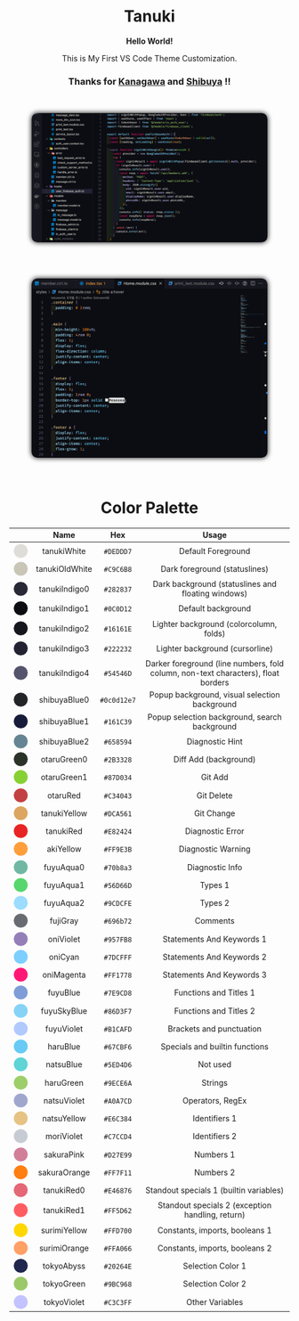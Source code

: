 <div align="center">

# Tanuki

**Hello World!**

This is My First VS Code Theme Customization.

### Thanks for **<a href="https://github.com/rebelot/kanagawa.nvim/" target="_blank" rel="noopener">Kanagawa</a>** and **<a href="https://github.com/jeroen-meijer/shibuya" target="_blank" rel="noopener">Shibuya</a>** !!

<br>

<figure>
<img src="./images/view.png" alg="tanuki view1" style="border-radius: 10px ;box-shadow:0px 0px 10px #000">
</figure>

<br>
<br>

<figure>
<img src="./images/view2.png" alg="tanuki view2" style="border-radius: 10px ;box-shadow:0px 0px 10px #000">
</figure>

<br>

# Color Palette

|                                                                                                                      |      Name      |     Hex     |                                       Usage                                       |
| :------------------------------------------------------------------------------------------------------------------: | :------------: | :---------: | :-------------------------------------------------------------------------------: |
|  <div style="height: 25px; width: 25px; background-color: #DEDDD7; border-radius: 25px;  border: 1px solid #FFF" />  |  tanukiWhite   |  `#DEDDD7`  |                                Default Foreground                                 |
|  <div style="height: 25px; width: 25px; background-color: #C9C6B8; border-radius: 25px;  border: 1px solid #FFF" />  | tanukiOldWhite |  `#C9C6B8`  |                           Dark foreground (statuslines)                           |
|  <div style="height: 25px; width: 25px; background-color: #282837; border-radius: 25px;  border: 1px solid #FFF" />  | tanukiIndigo0  |  `#282837`  |                Dark background (statuslines and floating windows)                 |
|  <div style="height: 25px; width: 25px; background-color: #0C0D12; border-radius: 25px;  border: 1px solid #FFF" />  | tanukiIndigo1  |  `#0C0D12`  |                                Default background                                 |
|  <div style="height: 25px; width: 25px; background-color: #16161E; border-radius: 25px;  border: 1px solid #FFF" />  | tanukiIndigo2  |  `#16161E`  |                      Lighter background (colorcolumn, folds)                      |
|  <div style="height: 25px; width: 25px; background-color: #222232; border-radius: 25px;  border: 1px solid #FFF" />  | tanukiIndigo3  |  `#222232`  |                          Lighter background (cursorline)                          |
|  <div style="height: 25px; width: 25px; background-color: #54546D; border-radius: 25px;  border: 1px solid #FFF" />  | tanukiIndigo4  |  `#54546D`  | Darker foreground (line numbers, fold column, non-text characters), float borders |
| <div style="height: 25px; width: 25px; background-color: #0c0d12e7; border-radius: 25px;  border: 1px solid #FFF" /> |  shibuyaBlue0  | `#0c0d12e7` |                   Popup background, visual selection background                   |
|  <div style="height: 25px; width: 25px; background-color: #161C39; border-radius: 25px;  border: 1px solid #FFF" />  |  shibuyaBlue1  |  `#161C39`  |                   Popup selection background, search background                   |
|  <div style="height: 25px; width: 25px; background-color: #658594; border-radius: 25px;  border: 1px solid #FFF" />  |  shibuyaBlue2  |  `#658594`  |                                  Diagnostic Hint                                  |
|  <div style="height: 25px; width: 25px; background-color: #2B3328; border-radius: 25px;  border: 1px solid #FFF" />  |  otaruGreen0   |  `#2B3328`  |                               Diff Add (background)                               |
|  <div style="height: 25px; width: 25px; background-color: #87D034; border-radius: 25px;  border: 1px solid #FFF" />  |  otaruGreen1   |  `#87D034`  |                                      Git Add                                      |
|  <div style="height: 25px; width: 25px; background-color: #C34043; border-radius: 25px;  border: 1px solid #FFF" />  |    otaruRed    |  `#C34043`  |                                    Git Delete                                     |
|  <div style="height: 25px; width: 25px; background-color: #DCA561; border-radius: 25px;  border: 1px solid #FFF" />  |  tanukiYellow  |  `#DCA561`  |                                    Git Change                                     |
|  <div style="height: 25px; width: 25px; background-color: #E82424; border-radius: 25px;  border: 1px solid #FFF" />  |   tanukiRed    |  `#E82424`  |                                 Diagnostic Error                                  |
|  <div style="height: 25px; width: 25px; background-color: #FF9E3B; border-radius: 25px;  border: 1px solid #FFF" />  |   akiYellow    |  `#FF9E3B`  |                                Diagnostic Warning                                 |
|  <div style="height: 25px; width: 25px; background-color: #70b8a3; border-radius: 25px;  border: 1px solid #FFF" />  |   fuyuAqua0    |  `#70b8a3`  |                                  Diagnostic Info                                  |
|  <div style="height: 25px; width: 25px; background-color: #56D66D; border-radius: 25px;  border: 1px solid #FFF" />  |   fuyuAqua1    |  `#56D66D`  |                                      Types 1                                      |
|  <div style="height: 25px; width: 25px; background-color: #9CDCFE; border-radius: 25px;  border: 1px solid #FFF" />  |   fuyuAqua2    |  `#9CDCFE`  |                                      Types 2                                      |
|  <div style="height: 25px; width: 25px; background-color: #696b72; border-radius: 25px;  border: 1px solid #FFF" />  |    fujiGray    |  `#696b72`  |                                     Comments                                      |
|  <div style="height: 25px; width: 25px; background-color: #957FB8; border-radius: 25px;  border: 1px solid #FFF" />  |   oniViolet    |  `#957FB8`  |                             Statements And Keywords 1                             |
|  <div style="height: 25px; width: 25px; background-color: #7DCFFF; border-radius: 25px;  border: 1px solid #FFF" />  |    oniCyan     |  `#7DCFFF`  |                             Statements And Keywords 2                             |
|  <div style="height: 25px; width: 25px; background-color: #FF1778; border-radius: 25px;  border: 1px solid #FFF" />  |   oniMagenta   |  `#FF1778`  |                             Statements And Keywords 3                             |
|  <div style="height: 25px; width: 25px; background-color: #7E9CD8; border-radius: 25px;  border: 1px solid #FFF" />  |    fuyuBlue    |  `#7E9CD8`  |                              Functions and Titles 1                               |
|  <div style="height: 25px; width: 25px; background-color: #86D3F7; border-radius: 25px;  border: 1px solid #FFF" />  |  fuyuSkyBlue   |  `#86D3F7`  |                              Functions and Titles 2                               |
| <div style="height: 25px; width: 25px; background-color: #B1CAFD; border-radius: 25px;  border: 1px solid #FFF"  />  |   fuyuViolet   |  `#B1CAFD`  |                             Brackets and punctuation                              |
|  <div style="height: 25px; width: 25px; background-color: #67CBF6; border-radius: 25px;  border: 1px solid #FFF" />  |    haruBlue    |  `#67CBF6`  |                          Specials and builtin functions                           |
|  <div style="height: 25px; width: 25px; background-color: #5ED4D6; border-radius: 25px;  border: 1px solid #FFF" />  |   natsuBlue    |  `#5ED4D6`  |                                     Not used                                      |
|  <div style="height: 25px; width: 25px; background-color: #9ECE6A; border-radius: 25px;  border: 1px solid #FFF" />  |   haruGreen    |  `#9ECE6A`  |                                      Strings                                      |
|  <div style="height: 25px; width: 25px; background-color: #A0A7CD; border-radius: 25px;  border: 1px solid #FFF" />  |  natsuViolet   |  `#A0A7CD`  |                                 Operators, RegEx                                  |
|  <div style="height: 25px; width: 25px; background-color: #E6C384; border-radius: 25px;  border: 1px solid #FFF" />  |  natsuYellow   |  `#E6C384`  |                                   Identifiers 1                                   |
|  <div style="height: 25px; width: 25px; background-color: #C7CCD4; border-radius: 25px;  border: 1px solid #FFF" />  |   moriViolet   |  `#C7CCD4`  |                                   Identifiers 2                                   |
|  <div style="height: 25px; width: 25px; background-color: #D27E99; border-radius: 25px;  border: 1px solid #FFF" />  |   sakuraPink   |  `#D27E99`  |                                     Numbers 1                                     |
|  <div style="height: 25px; width: 25px; background-color: #FF7F11; border-radius: 25px;  border: 1px solid #FFF" />  |  sakuraOrange  |  `#FF7F11`  |                                     Numbers 2                                     |
|  <div style="height: 25px; width: 25px; background-color: #E46876; border-radius: 25px;  border: 1px solid #FFF" />  |   tanukiRed0   |  `#E46876`  |                      Standout specials 1 (builtin variables)                      |
|  <div style="height: 25px; width: 25px; background-color: #FF5D62; border-radius: 25px;  border: 1px solid #FFF" />  |   tanukiRed1   |  `#FF5D62`  |                 Standout specials 2 (exception handling, return)                  |
|  <div style="height: 25px; width: 25px; background-color: #FFD700; border-radius: 25px;  border: 1px solid #FFF" />  |  surimiYellow  |  `#FFD700`  |                          Constants, imports, booleans 1                           |
|  <div style="height: 25px; width: 25px; background-color: #FFA066; border-radius: 25px;  border: 1px solid #FFF" />  |  surimiOrange  |  `#FFA066`  |                          Constants, imports, booleans 2                           |
|  <div style="height: 25px; width: 25px; background-color: #20264E; border-radius: 25px;  border: 1px solid #FFF" />  |   tokyoAbyss   |  `#20264E`  |                                 Selection Color 1                                 |
|  <div style="height: 25px; width: 25px; background-color: #9BC968; border-radius: 25px;  border: 1px solid #FFF" />  |   tokyoGreen   |  `#9BC968`  |                                 Selection Color 2                                 |
|  <div style="height: 25px; width: 25px; background-color: #C3C3FF; border-radius: 25px;  border: 1px solid #FFF" />  |  tokyoViolet   |  `#C3C3FF`  |                                  Other Variables                                  |

</div>
